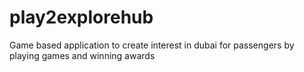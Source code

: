 # play2explorehub
Game based application to create interest in dubai for passengers by playing games and winning awards
